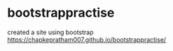 # bootstrappractise
created a site using bootstrap 
https://chapkepratham007.github.io/bootstrappractise/
